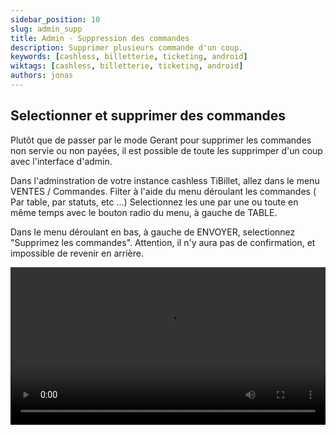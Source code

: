 ```yaml
---
sidebar_position: 10
slug: admin_supp
title: Admin - Suppression des commandes
description: Supprimer plusieurs commande d'un coup.
keywords: [cashless, billetterie, ticketing, android]
wiktags: [cashless, billetterie, ticketing, android]
authors: jonas
---
```


## Selectionner et supprimer des commandes

Plutôt que de passer par le mode Gerant pour supprimer les commandes non servie ou non payées, il est possible de toute les supprimper d'un coup avec l'interface d'admin.

Dans l'adminstration de votre instance cashless TiBillet, allez dans le menu VENTES / Commandes.
Filter à l'aide du menu déroulant les commandes ( Par table, par statuts, etc ...)
Selectionnez les une par une ou toute en même temps avec le bouton radio du menu, à gauche de TABLE.

Dans le menu déroulant en bas, à gauche de ENVOYER, selectionnez "Supprimez les commandes".
Attention, il n'y aura pas de confirmation, et impossible de revenir en arrière.

<video width="100%" controls src="/img/suppcomm.mp4"></video>

